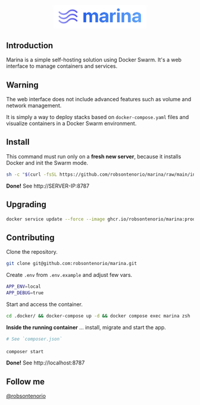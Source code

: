 <p align="center"><img width="250" src="public/images/marina.png"></p>

## Introduction

Marina is a simple self-hosting solution using Docker Swarm. It's a web interface to manage containers and services.

## Warning

The web interface does not include advanced features such as volume and network management.

It is simply a way to deploy stacks based on `docker-compose.yaml` files and visualize containers in a Docker Swarm environment.

## Install

This command must run only on a **fresh new server**, because it installs Docker and init the Swarm mode.

```bash
sh -c "$(curl -fsSL https://github.com/robsontenorio/marina/raw/main/install.sh)"
```

**Done!** See http://SERVER-IP:8787

## Upgrading

```bash
docker service update --force --image ghcr.io/robsontenorio/marina:production marina
```

## Contributing

Clone the repository.

```bash
git clone git@github.com:robsontenorio/marina.git
```

Create `.env` from `.env.example` and adjust few vars.

```bash
APP_ENV=local
APP_DEBUG=true
```

Start and access the container.

```bash
cd .docker/ && docker-compose up -d && docker compose exec marina zsh   
```

**Inside the running container** ... install, migrate and start the app.

```bash
# See `composer.json`

composer start
```

**Done!** See http://localhost:8787

## Follow me

[@robsontenorio](https://twitter.com/robsontenorio)
